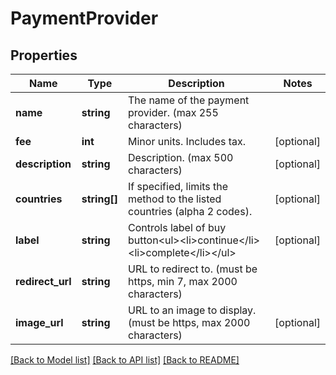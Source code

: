 # PaymentProvider

## Properties
Name | Type | Description | Notes
------------ | ------------- | ------------- | -------------
**name** | **string** | The name of the payment provider. (max 255 characters) | 
**fee** | **int** | Minor units. Includes tax. | [optional] 
**description** | **string** | Description. (max 500 characters) | [optional] 
**countries** | **string[]** | If specified, limits the method to the listed countries (alpha 2 codes). | [optional] 
**label** | **string** | Controls label of buy button&lt;ul&gt;&lt;li&gt;continue&lt;/li&gt;&lt;li&gt;complete&lt;/li&gt;&lt;/ul&gt; | [optional] 
**redirect_url** | **string** | URL to redirect to. (must be https, min 7, max 2000 characters) | 
**image_url** | **string** | URL to an image to display. (must be https, max 2000 characters) | [optional] 

[[Back to Model list]](../README.md#documentation-for-models) [[Back to API list]](../README.md#documentation-for-api-endpoints) [[Back to README]](../README.md)



